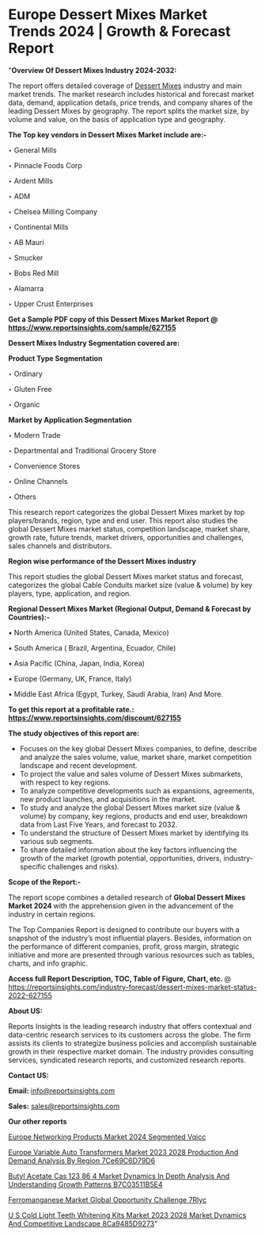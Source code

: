 # Europe Dessert Mixes Market Trends 2024 | Growth & Forecast Report

"<strong>Overview Of Dessert Mixes Industry 2024-2032:</strong>

The report offers detailed coverage of <a href=https://www.reportsinsights.com/sample/627155>Dessert Mixes</a> industry and main market trends. The market research includes historical and forecast market data, demand, application details, price trends, and company shares of the leading Dessert Mixes by geography. The report splits the market size, by volume and value, on the basis of application type and geography.

<strong>The Top key vendors in Dessert Mixes Market include are:- </strong>

‣ General Mills

‣ Pinnacle Foods Corp

‣ Ardent Mills

‣ ADM

‣ Chelsea Milling Company

‣ Continental Mills

‣ AB Mauri

‣ Smucker

‣ Bobs Red Mill

‣ Alamarra

‣ Upper Crust Enterprises

<strong>Get a Sample PDF copy of this Dessert Mixes Market Report </strong><strong>@ <a href=https://www.reportsinsights.com/sample/627155 style=color:#0000ff;>https://www.reportsinsights.com/sample/627155</a> </strong>

<strong>Dessert Mixes Industry Segmentation covered are:</strong>

<strong>Product Type Segmentation</strong>

‣    Ordinary

‣ Gluten Free

‣ Organic

<strong>Market by Application Segmentation</strong>

‣   Modern Trade

‣ Departmental and Traditional Grocery Store

‣ Convenience Stores

‣ Online Channels

‣ Others

This research report categorizes the global Dessert Mixes market by top players/brands, region, type and end user. This report also studies the global Dessert Mixes market status, competition landscape, market share, growth rate, future trends, market drivers, opportunities and challenges, sales channels and distributors.

<strong>Region wise performance of the Dessert Mixes industry</strong><strong> </strong>

This report studies the global Dessert Mixes market status and forecast, categorizes the global Cable Conduits market size (value &amp; volume) by key players, type, application, and region. 

<strong>Regional Dessert Mixes Market (Regional Output, Demand &amp; Forecast by Countries):-</strong>

• North America (United States, Canada, Mexico)

• South America ( Brazil, Argentina, Ecuador, Chile)

• Asia Pacific (China, Japan, India, Korea)

• Europe (Germany, UK, France, Italy)

• Middle East Africa (Egypt, Turkey, Saudi Arabia, Iran) And More.

<strong>To get this report at a profitable rate.: <a href=https://www.reportsinsights.com/discount/627155 style=color:#0000ff;>https://www.reportsinsights.com/discount/627155</a></strong>

<strong>The study objectives of this report are:</strong>
<ul>
  <li>Focuses on the key global Dessert Mixes companies, to define, describe and analyze the sales volume, value, market share, market competition landscape and recent development.</li>
  <li>To project the value and sales volume of Dessert Mixes submarkets, with respect to key regions.</li>
  <li>To analyze competitive developments such as expansions, agreements, new product launches, and acquisitions in the market.</li>
  <li>To study and analyze the global Dessert Mixes market size (value &amp; volume) by company, key regions, products and end user, breakdown data from Last Five Years, and forecast to 2032.</li>
  <li>To understand the structure of Dessert Mixes market by identifying its various sub segments.</li>
  <li>To share detailed information about the key factors influencing the growth of the market (growth potential, opportunities, drivers, industry-specific challenges and risks).</li>
</ul>
<strong>Scope of the Report:-</strong><strong> </strong>

The report scope combines a detailed research of <strong>Global Dessert Mixes Market 2024 </strong>with the apprehension given in the advancement of the industry in certain regions.

The Top Companies Report is designed to contribute our buyers with a snapshot of the industry’s most influential players. Besides, information on the performance of different companies, profit, gross margin, strategic initiative and more are presented through various resources such as tables, charts, and info graphic.

<strong>Access full Report Description, TOC, Table of Figure, Chart, etc. </strong>@   <a href=https://reportsinsights.com/industry-forecast/dessert-mixes-market-status-2022-627155 style=color:#0000ff;>https://reportsinsights.com/industry-forecast/dessert-mixes-market-status-2022-627155</a>

<strong>About US:</strong>

Reports Insights is the leading research industry that offers contextual and data-centric research services to its customers across the globe. The firm assists its clients to strategize business policies and accomplish sustainable growth in their respective market domain. The industry provides consulting services, syndicated research reports, and customized research reports.

<strong>Contact US:</strong>

<p class=""""><b>Email:</b> <a href=mailto:info@reportsinsights.com>info@reportsinsights.com</a></p>
<p class=""""><b>Sales:</b> <a href=mailto:sales@reportsinsights.com>sales@reportsinsights.com</a></p>

<strong>Our other reports</strong>

<a href=https://www.linkedin.com/pulse/europe-networking-products-market-2024-segmented-vqicc/>Europe Networking Products Market 2024 Segmented Vqicc</a>

<a href=https://medium.com/@shreyaw909/europe-variable-auto-transformers-market-2023-2028-production-and-demand-analysis-by-region-7ce69c6d79d6>Europe Variable Auto Transformers Market 2023 2028 Production And Demand Analysis By Region 7Ce69C6D79D6</a>

<a href=https://medium.com/@amolshinde346727482/butyl-acetate-cas-123-86-4-market-dynamics-in-depth-analysis-and-understanding-growth-patterns-b7c03511b5e4>Butyl Acetate Cas 123 86 4 Market Dynamics In Depth Analysis And Understanding Growth Patterns B7C03511B5E4</a>

<a href=https://www.linkedin.com/pulse/ferromanganese-market-global-opportunity-challenge-7rlyc/>Ferromanganese Market Global Opportunity Challenge 7Rlyc</a>

<a href=https://medium.com/@reportsinsights23/u-s-cold-light-teeth-whitening-kits-market-2023-2028-market-dynamics-and-competitive-landscape-8ca9485d9273>U S Cold Light Teeth Whitening Kits Market 2023 2028 Market Dynamics And Competitive Landscape 8Ca9485D9273</a>"
